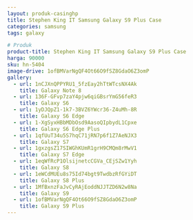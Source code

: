 ```yaml
---
layout: produk-casinghp
title: Stephen King IT Samsung Galaxy S9 Plus Case
categories: samsung
tags: galaxy

# Produk
product-title: Stephen King IT Samsung Galaxy S9 Plus Case
harga: 90000
sku: hn-5404
image-drive: 1ofBMVarNgQF4Ot66O9fSZ8GdaO6Z3omP
gallery:
  - url: 1nCJXnQPPYRU1_5fzEay2hTtWTcsNX4Ak
    title: Galaxy Note 8
  - url: 136F-GFvp7zaY4pjw6qiGBsrYmG56feR3
    title: Galaxy S6
  - url: 1yDJQpZ1-1k7-3BVZ6YWcr36-Z4uMh-8R
    title: Galaxy S6 Edge
  - url: 1-XgSyxHBbMDbOsd9AasoQIpbydL1Cpxe
    title: Galaxy S6 Edge Plus
  - url: 1qfUuT34u5S7hqC71jRN7p6f1Z7AeNJX3
    title: Galaxy S7
  - url: 1gxzgsZ17SIWGhKUmR1grH9CMQm8rMwV1
    title: Galaxy S7 Edge
  - url: 1eqWfRcP1OlsijnetcCGVa_CEjSZw1Yyh
    title: Galaxy S8
  - url: 1eWCdMUEu8s75Id74bgt9TwdbzRfGYiDT
    title: Galaxy S8 Plus
  - url: 1MfBxnzFaJvCyRAjEoddNJJTZD6N2w8Na
    title: Galaxy S9
  - url: 1ofBMVarNgQF4Ot66O9fSZ8GdaO6Z3omP
    title: Galaxy S9 Plus
---
```

